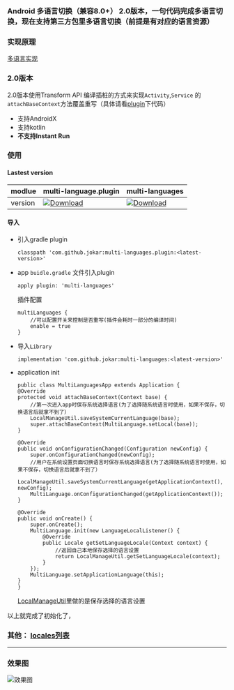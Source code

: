
### Android 多语言切换（兼容8.0+） 2.0版本，一句代码完成多语言切换，现在支持第三方包里多语言切换（前提是有对应的语言资源）



### **实现原理**
[多语言实现](https://blog.csdn.net/a1018875550/article/details/79845949)

### **2.0版本**
2.0版本使用Transform API 编译插桩的方式来实现```Activity```,```Service``` 的```attachBaseContext```方法覆盖重写（具体请看[plugin](./plugin)下代码）

- 支持AndroidX
- 支持kotlin
- **不支持Instant Run**

### **使用**

#### Lastest version
modlue|multi-language.plugin|multi-languages
---|---|---|
version| [![Download](https://api.bintray.com/packages/a10188755550/maven/multi-languages.plugin/images/download.svg)](https://bintray.com/a10188755550/maven/multi-languages.plugin/_latestVersion)|[![Download](https://api.bintray.com/packages/a10188755550/maven/multi-languages/images/download.svg) ](https://bintray.com/a10188755550/maven/multi-languages/_latestVersion)

#### 导入

- 引入gradle plugin
    ```
    classpath 'com.github.jokar:multi-languages.plugin:<latest-version>'
    ```
- app ```buidle.gradle``` 文件引入plugin
    ```
    apply plugin: 'multi-languages'
    ```
    插件配置
    ```
    multiLanguages {
        //可以配置开关来控制是否重写(插件会耗时一部分的编译时间)
        enable = true
    }
    ```
- 导入```Library```
    ```
    implementation 'com.github.jokar:multi-languages:<latest-version>'
    ```

- application init
    ```
   public class MultiLanguagesApp extends Application {
    @Override
    protected void attachBaseContext(Context base) {
        //第一次进入app时保存系统选择语言(为了选择随系统语言时使用，如果不保存，切换语言后就拿不到了）
        LocalManageUtil.saveSystemCurrentLanguage(base);
        super.attachBaseContext(MultiLanguage.setLocal(base));
    }

    @Override
    public void onConfigurationChanged(Configuration newConfig) {
        super.onConfigurationChanged(newConfig);
        //用户在系统设置页面切换语言时保存系统选择语言(为了选择随系统语言时使用，如果不保存，切换语言后就拿不到了）
        LocalManageUtil.saveSystemCurrentLanguage(getApplicationContext(), newConfig);
        MultiLanguage.onConfigurationChanged(getApplicationContext());
    }

    @Override
    public void onCreate() {
        super.onCreate();
        MultiLanguage.init(new LanguageLocalListener() {
            @Override
            public Locale getSetLanguageLocale(Context context) {
                //返回自己本地保存选择的语言设置
                return LocalManageUtil.getSetLanguageLocale(context);
            }
        });
        MultiLanguage.setApplicationLanguage(this);
    }
    }
    ```

    [LocalManageUtil](./app/src/main/java/com/github/jokar/multilanguages/utils/LocalManageUtil.java)里做的是保存选择的语言设置


以上就完成了初始化了，


### 其他： [locales列表](https://github.com/championswimmer/android-locales)


---
### 效果图


![效果图](./image/sample.gif)